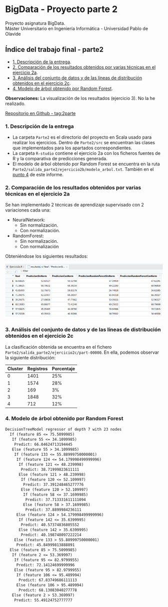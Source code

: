 <!-- title: BigData - Informe parte 2 -->
# BigData - Proyecto parte 2

Proyecto asignatura BigData.  
Máster Universitario en Ingeniería Informática - Universidad Pablo de Olavide  

## Índice del trabajo final - parte2

- [1. Descripción de la entrega](#1-descripción-de-la-entrega).
- [2. Comparación de los resultados obtenidos por varias técnicas en el ejercicio 2a](#2-comparación-de-los-resultados-obtenidos-por-varias-técnicas-en-el-ejercicio-2a).
- [3. Análisis del conjunto de datos y de las líneas de distribución obtenidos en el ejercicio 2c](#3-análisis-del-conjunto-de-datos-y-de-las-líneas-de-distribución-obtenidos-en-el-ejercicio-2c).
- [4. Modelo de árbol obtenido por Random Forest](#4-modelo-de-árbol-obtenido-por-random-forest).

**Observaciones:** La visualización de los resultados (ejercicio 3). No la he realizado.

[Repositorio en Github - tag:2parte](https://github.com/giffunis/BigDataProject/tree/2parte/EntregaParte2)

### 1. Descripción de la entrega

- La carpeta `Parte2` es el directorio del proyecto en Scala usado para realizar los ejercicios. Dentro de `Parte2/src` se encuentran las clases que implementados para los apartados correspondientes.
- La carpeta `R-studio` contiene el ejercicio 2a con los ficheros fuentes de R y la comparativa de predicciones generada.
- El modelo de árbol obtenido por Random Forest se encuentra en la ruta `Parte2/salida_parte2/ejercicio2b/modelo_arbol.txt`. También en el [punto 4](#4-modelo-de-árbol-obtenido-por-random-forest) de este informe.

### 2. Comparación de los resultados obtenidos por varias técnicas en el ejercicio 2a

Se han implementado 2 técnicas de aprendizaje supervisado con 2 variaciones cada una:

- NeuralNetwork:
    - Sin normalización.
    - Con normalización.
- RandomForest:
    - Sin normalización.
    - Con normalización

Obteniéndose los siguientes resultados:

 <img src="../R-studio/comparativa-de-predicciones.png" width="600" height="175" alt="Login Activity"/>
    
### 3. Análisis del conjunto de datos y de las líneas de distribución obtenidos en el ejercicio 2c

La clasificación obtenida se encuentra en el fichero `Parte2/salida_parte2/ejercicio2c/part-00000`. En ella, podemos observar la siguiente distribución:

| Cluster | Registros | Porcentaje |
| ------- | --------- | ---------- |
|   0     |   1401    |     25%    |
|   1     |   1574    |     28%    |
|   2     |   169     |     3%     |
|   3     |   1848    |     32%    |
|   4     |   712     |     12%    |

### 4. Modelo de árbol obtenido por Random Forest

    DecisionTreeModel regressor of depth 7 with 23 nodes
      If (feature 85 <= 75.5099985)
       If (feature 55 <= 34.1099985)
        Predict: 66.04624713194445
       Else (feature 55 > 34.1099985)
        If (feature 133 <= 55.88999750000001)
         If (feature 124 <= 54.179998499999996)
          If (feature 121 <= 48.239998)
           Predict: 38.71999823611111
          Else (feature 121 > 48.239998)
           If (feature 120 <= 52.109997)
            Predict: 37.391248465277776
           Else (feature 120 > 52.109997)
            If (feature 58 <= 37.1699985)
             Predict: 37.713331611111094
            Else (feature 58 > 37.1699985)
             Predict: 37.8899984236111
         Else (feature 124 > 54.179998499999996)
          If (feature 142 <= 35.6399995)
           Predict: 40.57374836805552
          Else (feature 142 > 35.6399995)
           Predict: 40.198748097222214
        Else (feature 133 > 55.88999750000001)
         Predict: 45.84999813888891
      Else (feature 85 > 75.5099985)
       If (feature 2 <= 53.369997)
        If (feature 95 <= 82.9799955)
         Predict: 72.14124699999996
        Else (feature 95 > 82.9799955)
         If (feature 106 <= 95.489994)
          Predict: 67.83749686111113
         Else (feature 106 > 95.489994)
          Predict: 68.13083040277778
       Else (feature 2 > 53.369997)
        Predict: 55.49124752777777


